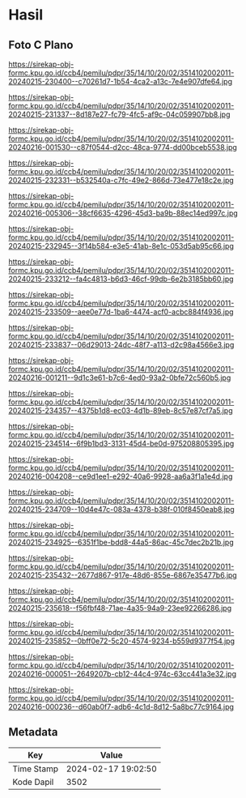 # Hasil

## Foto C Plano

https://sirekap-obj-formc.kpu.go.id/ccb4/pemilu/pdpr/35/14/10/20/02/3514102002011-20240215-230400--c70261d7-1b54-4ca2-a13c-7e4e907dfe64.jpg

https://sirekap-obj-formc.kpu.go.id/ccb4/pemilu/pdpr/35/14/10/20/02/3514102002011-20240215-231337--8d187e27-fc79-4fc5-af9c-04c059907bb8.jpg

https://sirekap-obj-formc.kpu.go.id/ccb4/pemilu/pdpr/35/14/10/20/02/3514102002011-20240216-001530--c87f0544-d2cc-48ca-9774-dd00bceb5538.jpg

https://sirekap-obj-formc.kpu.go.id/ccb4/pemilu/pdpr/35/14/10/20/02/3514102002011-20240215-232331--b532540a-c7fc-49e2-866d-73e477e18c2e.jpg

https://sirekap-obj-formc.kpu.go.id/ccb4/pemilu/pdpr/35/14/10/20/02/3514102002011-20240216-005306--38cf6635-4296-45d3-ba9b-88ec14ed997c.jpg

https://sirekap-obj-formc.kpu.go.id/ccb4/pemilu/pdpr/35/14/10/20/02/3514102002011-20240215-232945--3f14b584-e3e5-41ab-8e1c-053d5ab95c66.jpg

https://sirekap-obj-formc.kpu.go.id/ccb4/pemilu/pdpr/35/14/10/20/02/3514102002011-20240215-233212--fa4c4813-b6d3-46cf-99db-6e2b3185bb60.jpg

https://sirekap-obj-formc.kpu.go.id/ccb4/pemilu/pdpr/35/14/10/20/02/3514102002011-20240215-233509--aee0e77d-1ba6-4474-acf0-acbc884f4936.jpg

https://sirekap-obj-formc.kpu.go.id/ccb4/pemilu/pdpr/35/14/10/20/02/3514102002011-20240215-233837--06d29013-24dc-48f7-a113-d2c98a4566e3.jpg

https://sirekap-obj-formc.kpu.go.id/ccb4/pemilu/pdpr/35/14/10/20/02/3514102002011-20240216-001211--9d1c3e61-b7c6-4ed0-93a2-0bfe72c560b5.jpg

https://sirekap-obj-formc.kpu.go.id/ccb4/pemilu/pdpr/35/14/10/20/02/3514102002011-20240215-234357--4375b1d8-ec03-4d1b-89eb-8c57e87cf7a5.jpg

https://sirekap-obj-formc.kpu.go.id/ccb4/pemilu/pdpr/35/14/10/20/02/3514102002011-20240215-234514--6f9b1bd3-3131-45d4-be0d-975208805395.jpg

https://sirekap-obj-formc.kpu.go.id/ccb4/pemilu/pdpr/35/14/10/20/02/3514102002011-20240216-004208--ce9d1ee1-e292-40a6-9928-aa6a3f1a1e4d.jpg

https://sirekap-obj-formc.kpu.go.id/ccb4/pemilu/pdpr/35/14/10/20/02/3514102002011-20240215-234709--10d4e47c-083a-4378-b38f-010f8450eab8.jpg

https://sirekap-obj-formc.kpu.go.id/ccb4/pemilu/pdpr/35/14/10/20/02/3514102002011-20240215-234925--6351f1be-bdd8-44a5-86ac-45c7dec2b21b.jpg

https://sirekap-obj-formc.kpu.go.id/ccb4/pemilu/pdpr/35/14/10/20/02/3514102002011-20240215-235432--2677d867-917e-48d6-855e-6867e35477b6.jpg

https://sirekap-obj-formc.kpu.go.id/ccb4/pemilu/pdpr/35/14/10/20/02/3514102002011-20240215-235618--f56fbf48-71ae-4a35-94a9-23ee92266286.jpg

https://sirekap-obj-formc.kpu.go.id/ccb4/pemilu/pdpr/35/14/10/20/02/3514102002011-20240215-235852--0bff0e72-5c20-4574-9234-b559d9377f54.jpg

https://sirekap-obj-formc.kpu.go.id/ccb4/pemilu/pdpr/35/14/10/20/02/3514102002011-20240216-000051--2649207b-cb12-44c4-974c-63cc441a3e32.jpg

https://sirekap-obj-formc.kpu.go.id/ccb4/pemilu/pdpr/35/14/10/20/02/3514102002011-20240216-000236--d60ab0f7-adb6-4c1d-8d12-5a8bc77c9164.jpg


## Metadata

| Key        | Value               |
| ---------- | ------------------- |
| Time Stamp | 2024-02-17 19:02:50 |
| Kode Dapil | 3502                |




